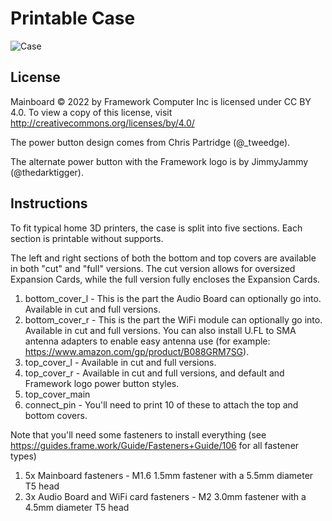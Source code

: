# Printable Case

![Case](https://user-images.githubusercontent.com/28994301/187817425-f722974b-2de0-42c8-af53-446fa84c7af3.png)

## License

Mainboard © 2022 by Framework Computer Inc is licensed under CC BY 4.0.
To view a copy of this license, visit http://creativecommons.org/licenses/by/4.0/

The power button design comes from Chris Partridge (@_tweedge).

The alternate power button with the Framework logo is by JimmyJammy (@thedarktigger).

## Instructions

To fit typical home 3D printers, the case is split into five sections.  Each section is printable without supports.

The left and right sections of both the bottom and top covers are available in both "cut" and "full" versions.  The cut version allows for oversized Expansion Cards, while the full version fully encloses the Expansion Cards.

1. bottom_cover_l - This is the part the Audio Board can optionally go into.  Available in cut and full versions.
2. bottom_cover_r - This is the part the WiFi module can optionally go into.  Available in cut and full versions.  You can also install U.FL to SMA antenna adapters to enable easy antenna use (for example: https://www.amazon.com/gp/product/B088GRM7SG).
3. top_cover_l - Available in cut and full versions.
4. top_cover_r - Available in cut and full versions, and default and Framework logo power button styles.
5. top_cover_main
6. connect_pin - You'll need to print 10 of these to attach the top and bottom covers.

Note that you'll need some fasteners to install everything (see https://guides.frame.work/Guide/Fasteners+Guide/106 for all fastener types)

1. 5x Mainboard fasteners - M1.6 1.5mm fastener with a 5.5mm diameter T5 head
2. 3x Audio Board and WiFi card fasteners - M2 3.0mm fastener with a 4.5mm diameter T5 head

